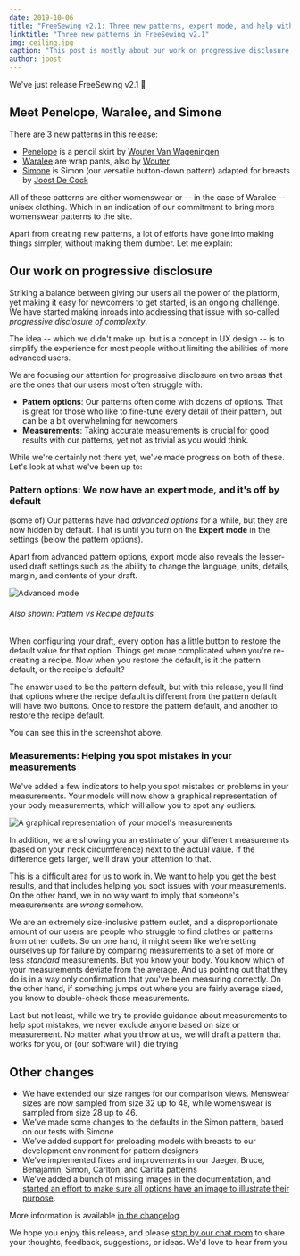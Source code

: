 ```yaml
---
date: 2019-10-06
title: "FreeSewing v2.1: Three new patterns, expert mode, and help with measurements"
linktitle: "Three new patterns in FreeSewing v2.1"
img: ceiling.jpg
caption: "This post is mostly about our work on progressive disclosure. Also: Three new patterns!"
author: joost
---
```


We've just release FreeSewing v2.1 🎉

## Meet Penelope, Waralee, and Simone

There are 3 new patterns in this release:

 - [Penelope](/patterns/penelope) is a pencil skirt by [Wouter Van Wageningen](/users/wouter.vdub)
 - [Waralee](/patterns/waralee) are wrap pants, also by [Wouter](/users/wouter.vdub)
 - [Simone](/patterns/simone) is Simon (our versatile button-down pattern) adapted for breasts by [Joost De Cock](/users/joost)

All of these patterns are either womenswear or -- in the case of Waralee -- unisex clothing. Which in an indication of our commitment to bring more womenswear patterns to the site.

Apart from creating new patterns, a lot of efforts have gone into making things simpler, without making them dumber. Let me explain:

## Our work on progressive disclosure

Striking a balance between giving our users all the power of the platform, yet making it easy for newcomers to get started, is an ongoing challenge. We have started making inroads into addressing that issue with so-called *progressive disclosure of complexity*.

The idea -- which we didn't make up, but is a concept in UX design -- is to simplify the experience for most people without limiting the abilities of more advanced users.

We are focusing our attention for progressive disclosure on two areas that are the ones that our users most often struggle with:

 - **Pattern options**: Our patterns often come with dozens of options. That is great for those who like to fine-tune every detail of their pattern, but can be a bit overwhelming for newcomers
 - **Measurements**: Taking accurate measurements is crucial for good results with our patterns, yet not as trivial as you would think.

While we're certainly not there yet, we've made progress on both of these. Let's look at what we've been up to:

### Pattern options: We now have an expert mode, and it's off by default

(some of) Our patterns have had *advanced options* for a while, but they are now hidden by default. That is until you turn on the **Expert mode** in the settings (below the pattern options).

Apart from advanced pattern options, export mode also reveals the lesser-used draft settings such as the ability to change the language, units, details, margin, and contents of your draft.

![Advanced mode](recreate.png)

<Note> 

###### Also shown: Pattern vs Recipe defaults

When configuring your draft, every option has a little button to restore the default value for that option.
Things get more complicated when you're re-creating a recipe. Now when you restore the default, is it the pattern default, or the recipe's default?

The answer used to be the pattern default, but with this release, you'll find that options where the recipe default is different from the pattern
default will have two buttons. Once to restore the pattern default, and another to restore the recipe default. 

You can see this in the screenshot above.

</Note>


### Measurements: Helping you spot mistakes in your measurements

We've added a few indicators to help you spot mistakes or problems in your measurements. Your models will now show a graphical representation of your body measurements, which will allow you to spot any outliers.

![A graphical representation of your model's measurements](model.png)

In addition, we are showing you an estimate of your different measurements (based on your neck circumference) next to the actual value. If the difference gets larger, we'll draw your attention to that.

This is a difficult area for us to work in. We want to help you get the best results, and that includes helping you spot issues with your measurements. On the other hand, we in no way want to imply that someone's measurements are *wrong* somehow.  

We are an extremely size-inclusive pattern outlet, and a disproportionate amount of our users are people who struggle to find clothes or patterns from other outlets. So on one hand, it might seem like we're setting ourselves up for failure by comparing measurements to a set of more or less *standard* measurements. 
But you know your body. You know which of your measurements deviate from the average. And us pointing out that they do is in a way only confirmation that you've been measuring correctly.
On the other hand, if something jumps out where you are fairly average sized, you know to double-check those measurements.

Last but not least, while we try to provide guidance about measurements to help spot mistakes, we never exclude anyone based on size or measurement. No matter what you throw at us, we will  draft a pattern that works for you, or (our software will) die trying.

## Other changes

 - We have extended our size ranges for our comparison views. Menswear sizes are now sampled from size 32 up to 48, while womenswear is sampled from size 28 up to 46.
 - We've made some changes to the defaults in the Simon pattern, based on our tests with Simone
 - We've added support for preloading models with breasts to our development environment for pattern designers
 - We've implemented fixes and improvements in our Jaeger, Bruce, Benajamin, Simon, Carlton, and Carlita patterns
 - We've added a bunch of missing images in the documentation, and [started an effort to make sure all options have an image to illustrate their purpose](https://github.com/freesewing/freesewing.org/issues/190).

More information is available [in the changelog](https://github.com/freesewing/freesewing/blob/develop/CHANGELOG.md).

We hope you enjoy this release, and please [stop by our chat room](https://discord.freesewing.org/) to share your thoughts, feedback, suggestions, or ideas. We'd love to hear from you 

